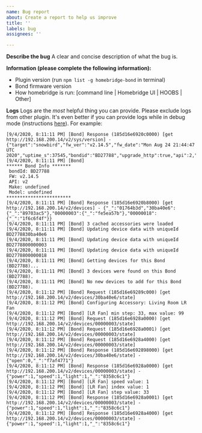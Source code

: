 ```yaml
---
name: Bug report
about: Create a report to help us improve
title: ''
labels: bug
assignees: ''

---
```


**Describe the bug**
A clear and concise description of what the bug is.

**Information (please complete the following information):**
 - Plugin version (run `npm list -g homebridge-bond` in terminal)
 - Bond firmware version
 - How homebridge is run: [command line | Homebridge UI | HOOBS | Other]
 
**Logs**
Logs are the _most_ helpful thing you can provide. Please exclude logs from other plugin. It's even better if you can provide logs while in debug mode (instructions [here](https://github.com/aarons22/homebridge-bond/wiki/Enabling-Debug-Mode)). For example:
```
[9/4/2020, 8:11:11 PM] [Bond] Response (185d16e6920c0000) [get http://192.168.200.14/v2/sys/version] - {"target":"snowbird","fw_ver":"v2.14.5","fw_date":"Mon Aug 24 21:44:47 UTC 2020","uptime_s":37545,"bondid":"BD27788","upgrade_http":true,"api":2,"_":"e5b2a454"}
[9/4/2020, 8:11:11 PM] [Bond] 
****** Bond Info *******
 bondId: BD27788
 FW: v2.14.5
 API: v2
 Make: undefined
 Model: undefined
************************
[9/4/2020, 8:11:11 PM] [Bond] Response (185d16e6920b8000) [get http://192.168.200.14/v2/devices] - {"_":"01764b3d","30ba40e6":{"_":"89703ac5"},"00000003":{"_":"fe5ea57b"},"00000018":{"_":"1f6c6f4f"}}
[9/4/2020, 8:11:11 PM] [Bond] 3 cached accessories were loaded
[9/4/2020, 8:11:11 PM] [Bond] Updating device data with uniqueId BD2778830ba40e6
[9/4/2020, 8:11:11 PM] [Bond] Updating device data with uniqueId BD2778800000003
[9/4/2020, 8:11:11 PM] [Bond] Updating device data with uniqueId BD2778800000018
[9/4/2020, 8:11:11 PM] [Bond] Getting devices for this Bond (BD27788)...
[9/4/2020, 8:11:11 PM] [Bond] 3 devices were found on this Bond (BD27788).
[9/4/2020, 8:11:11 PM] [Bond] No new devices to add for this Bond (BD27788).
[9/4/2020, 8:11:12 PM] [Bond] Request (185d16e69289c000) [get http://192.168.200.14/v2/devices/30ba40e6/state]
[9/4/2020, 8:11:12 PM] [Bond] Configuring Accessory: Living Room LR Fan
[9/4/2020, 8:11:12 PM] [Bond] [LR Fan] min step: 33, max value: 99
[9/4/2020, 8:11:12 PM] [Bond] Request (185d16e6928a0000) [get http://192.168.200.14/v2/devices/00000003/state]
[9/4/2020, 8:11:12 PM] [Bond] Request (185d16e6928a0001) [get http://192.168.200.14/v2/devices/00000003/state]
[9/4/2020, 8:11:12 PM] [Bond] Request (185d16e6928a4000) [get http://192.168.200.14/v2/devices/00000003/state]
[9/4/2020, 8:11:12 PM] [Bond] Response (185d16e692898000) [get http://192.168.200.14/v2/devices/30ba40e6/state] - {"open":0,"_":"f7af4771"}
[9/4/2020, 8:11:12 PM] [Bond] Response (185d16e6928a0000) [get http://192.168.200.14/v2/devices/00000003/state] - {"power":1,"speed":1,"light":1,"_":"8358c6c1"}
[9/4/2020, 8:11:12 PM] [Bond] [LR Fan] speed value: 1
[9/4/2020, 8:11:12 PM] [Bond] [LR Fan] index value: 1
[9/4/2020, 8:11:12 PM] [Bond] [LR Fan] step value: 33
[9/4/2020, 8:11:12 PM] [Bond] Response (185d16e6928a0001) [get http://192.168.200.14/v2/devices/00000003/state] - {"power":1,"speed":1,"light":1,"_":"8358c6c1"}
[9/4/2020, 8:11:12 PM] [Bond] Response (185d16e6928a4000) [get http://192.168.200.14/v2/devices/00000003/state] - {"power":1,"speed":1,"light":1,"_":"8358c6c1"}
```
